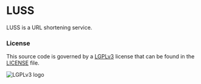 # LUSS

LUSS is a URL shortening service.

### License

This source code is governed by a [LGPLv3](https://www.gnu.org/licenses/lgpl-3.0.txt) license that can be found in the [LICENSE](https://github.com/z0rr0/luss/blob/master/LICENSE) file.

<img src="https://www.gnu.org/graphics/lgplv3-147x51.png" title="LGPLv3 logo">
